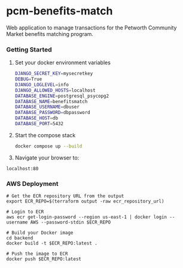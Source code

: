 # pcm-benefits-match
Web application to manage transactions for the Petworth Community Market benefits matching program.


### Getting Started

1. Set your docker environment variables
    ```bash
    DJANGO_SECRET_KEY=mysecretkey
    DEBUG=True
    DJANGO_LOGLEVEL=info
    DJANGO_ALLOWED_HOSTS=localhost
    DATABASE_ENGINE=postgresql_psycopg2
    DATABASE_NAME=benefitsmatch
    DATABASE_USERNAME=dbuser
    DATABASE_PASSWORD=dbpassword
    DATABASE_HOST=db
    DATABASE_PORT=5432
    ```

1. Start the compose stack
    ```bash
    docker compose up --build
    ```

1. Navigate your browser to:
```
localhost:80
```

### AWS Deployment

```
# Get the ECR repository URL from the output
export ECR_REPO=$(terraform output -raw ecr_repository_url)

# Login to ECR
aws ecr get-login-password --region us-east-1 | docker login --username AWS --password-stdin $ECR_REPO

# Build your Docker image
cd backend
docker build -t $ECR_REPO:latest .

# Push the image to ECR
docker push $ECR_REPO:latest
```
